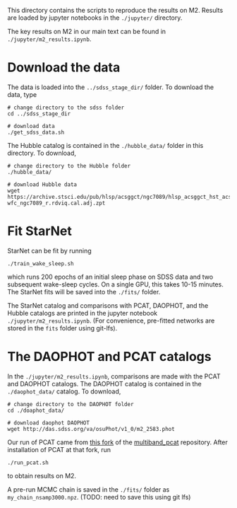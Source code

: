 This directory contains the scripts to reproduce the results on M2. 
Results are loaded by jupyter notebooks in the `./jupyter/` directory. 

The key results on M2 in our main text can be found in `./jupyter/m2_results.ipynb`. 

# Download the data  

The data is loaded into the `../sdss_stage_dir/` folder. To download the data, type 

```
# change directory to the sdss folder
cd ../sdss_stage_dir 

# download data
./get_sdss_data.sh
```

The Hubble catalog is contained in the `./hubble_data/` folder in this directory. To download,

```
# change directory to the Hubble folder
./hubble_data/

# download Hubble data
wget https://archive.stsci.edu/pub/hlsp/acsggct/ngc7089/hlsp_acsggct_hst_acs-wfc_ngc7089_r.rdviq.cal.adj.zpt

```

# Fit StarNet 

StarNet can be fit by running 

```
./train_wake_sleep.sh
```

which runs 200 epochs of an initial sleep phase on SDSS data and two subsequent wake-sleep cycles. 
On a single GPU, this takes 10-15 minutes. 
The StarNet fits will be saved into the `./fits/` folder. 

The StarNet catalog and comparisons with PCAT, DAOPHOT, and the Hubble catalogs are printed in the jupyter notebook `./jupyter/m2_results.ipynb`. 
(For convenience, pre-fitted networks are stored in the `fits` folder using git-lfs). 


# The DAOPHOT and PCAT catalogs

In the `./jupyter/m2_results.ipynb`, comparisons are made with the PCAT and DAOPHOT catalogs. 
The DAOPHOT catalog is contained in the `./daophot_data/` catalog. 
To download,

```
# change directory to the DAOPHOT folder
cd ./doaphot_data/

# download daophot DAOPHOT
wget http://das.sdss.org/va/osuPhot/v1_0/m2_2583.phot

```

Our run of PCAT came from [this fork](https://github.com/Runjing-Liu120/multiband_pcat/tree/bryan-run-on-m2) of the 
[multiband_pcat](https://github.com/RichardFeder/multiband_pcat) repository. 
After installation of PCAT at that fork, run 

```
./run_pcat.sh
``` 

to obtain results on M2. 

A pre-run MCMC chain is saved in the `./fits/` folder as `my_chain_nsamp3000.npz`. (TODO: need to save this using git lfs)
